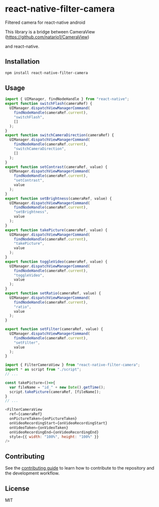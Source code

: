 # react-native-filter-camera

Filtered camera for react-native android

This library is a bridge between CameraView (https://github.com/natario1/CameraView)

and react-native.


## Installation

```sh
npm install react-native-filter-camera
```

## Usage
```script.js
import { UIManager, findNodeHandle } from "react-native";
export function switchFlash(cameraRef) {
  UIManager.dispatchViewManagerCommand(
    findNodeHandle(cameraRef.current),
    "switchFlash",
    []
  );
}
export function switchCameraDirection(cameraRef) {
  UIManager.dispatchViewManagerCommand(
    findNodeHandle(cameraRef.current),
    "switchCameraDirection",
    []
  );
}
export function setContrast(cameraRef, value) {
  UIManager.dispatchViewManagerCommand(
    findNodeHandle(cameraRef.current),
    "setContrast",
    value
  );
}
export function setBrightness(cameraRef, value) {
  UIManager.dispatchViewManagerCommand(
    findNodeHandle(cameraRef.current),
    "setBrightness",
    value
  );
}
export function takePicture(cameraRef, value) {
  UIManager.dispatchViewManagerCommand(
    findNodeHandle(cameraRef.current),
    "takePicture",
    value
  );
}
export function toggleVideo(cameraRef, value) {
  UIManager.dispatchViewManagerCommand(
    findNodeHandle(cameraRef.current),
    "toggleVideo",
    value
  );
}
export function setRatio(cameraRef, value) {
  UIManager.dispatchViewManagerCommand(
    findNodeHandle(cameraRef.current),
    "ratio",
    value
  );
}

export function setFilter(cameraRef, value) {
  UIManager.dispatchViewManagerCommand(
    findNodeHandle(cameraRef.current),
    "setFilter",
    value
  );
}

```
```view.js
import { FilterCameraView } from "react-native-filter-camera";
import * as script from "./script";
// ...

const takePicture=()=>{
  var fileName = "id_" + new Date().getTime();
  script.takePicture(cameraRef, [fileName]);
}
// ...

<FilterCameraView
  ref={cameraRef}
  onPictureTaken={onPictureTaken}
  onVideoRecordingStart={onVideoRecordingStart}
  onVideoTaken={onVideoTaken}
  onVideoRecordingEnd={onVideoRecordingEnd}
  style={{ width: "100%", height: "100%" }}
/>

 ```

## Contributing

See the [contributing guide](CONTRIBUTING.md) to learn how to contribute to the repository and the development workflow.

## License

MIT
